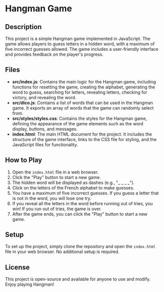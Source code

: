 # Hangman Game

## Description
This project is a simple Hangman game implemented in JavaScript. The game allows players to guess letters in a hidden word, with a maximum of five incorrect guesses allowed. The game includes a user-friendly interface and provides feedback on the player's progress.

## Files
- **src/index.js**: Contains the main logic for the Hangman game, including functions for resetting the game, creating the alphabet, generating the word to guess, searching for letters, revealing letters, checking for victory, and revealing the word.
- **src/dico.js**: Contains a list of words that can be used in the Hangman game. It exports an array of words that the game can randomly select from.
- **src/styles/styles.css**: Contains the styles for the Hangman game, defining the appearance of the game elements such as the word display, buttons, and messages.
- **index.html**: The main HTML document for the project. It includes the structure of the game interface, links to the CSS file for styling, and the JavaScript files for functionality.

## How to Play
1. Open the `index.html` file in a web browser.
2. Click the "Play" button to start a new game.
3. The hidden word will be displayed as dashes (e.g., "_ _ _ _").
4. Click on the letters of the French alphabet to make guesses.
5. You have a maximum of five incorrect guesses. If you guess a letter that is not in the word, you will lose one try.
6. If you reveal all the letters in the word before running out of tries, you win! If you run out of tries, the game is over.
7. After the game ends, you can click the "Play" button to start a new game.

## Setup
To set up the project, simply clone the repository and open the `index.html` file in your web browser. No additional setup is required.

## License
This project is open-source and available for anyone to use and modify. Enjoy playing Hangman!